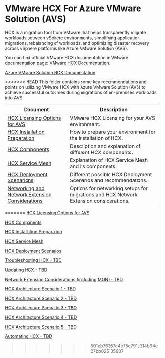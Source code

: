 # VMware HCX For Azure VMware Solution (AVS)

HCX is a migration tool from VMware that helps transparently migrate workloads between vSphere environments, simplifying application migrations, rebalancing of workloads, and optimizing disaster recovery across vSphere platforms like Azure VMware Solution (AVS).

You can find official VMware HCX documentation in VMware documentation page: [VMware HCX Documentation](https://docs.vmware.com/en/VMware-HCX/index.html).

[Azure VMware Solution HCX Documentation](https://learn.microsoft.com/en-us/azure/azure-vmware/install-vmware-hcx)

<<<<<<< HEAD
This folder contains some key recommendations and points on utilizing VMware HCX with Azure VMware Solution (AVS) to achieve successful outcomes during migrations of on-premises workloads into AVS.

| Document | Description |
|----------|-------------|
| [HCX Licensing Options for AVS](hcxlicensingoptions.md) | VMware HCX Licensing for your AVS environment. |
| [HCX Installation Preparation](hcxinstallprep.md) | How to prepare your environment for the installation of HCX. |
| [HCX Components](hcxcomponents.md) | Description and explanation of different HCX components. |
| [HCX Service Mesh](hcx-servicemesh.md) | Explanation of HCX Service Mesh and its components. |
| [HCX Deployment Scenarions](hcx-deployment.md) | Different possible HCX Deployment Scenarios and recommendations. |
| [Networking and Network Extension Considerations](netextconsiderations.md) | Options for networking setups for migrations and HCX Network Extension considerations. |
=======
[HCX Licensing Options for AVS](hcxlicensingoptions.md)

[HCX Components](hcxcomponents.md)

[HCX Installation Preparation](hcxinstallprep.md)

[HCX Service Mesh](hcx-servicemesh.md)

[HCX Deployment Scenarios](hcx-deployment.md)

[Troubleshooting HCX - TBD](troubleshootinghcx.md)

[Updating HCX - TBD](updatinghcx.md)

[Network Extension Considerations (including MON) - TBD](netextconsiderations.md)

[HCX Architecture Scenario 1 - TBD](hcx-scenario1.md)

[HCX Architecture Scenario 2 - TBD](hcx-scenario2.md)

[HCX Architecture Scenario 3 - TBD](hcx-scenario3.md)

[HCX Architecture Scenario 4 - TBD](hcx-scenario4.md)

[HCX Architecture Scenario 5 - TBD](hcx-scenario5.md)

[Automating HCX - TBD](automatinghcx.md)

>>>>>>> 501eb76367c4e75e791e314b94e27bb025135607
